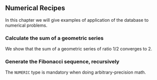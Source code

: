 ## Numerical Recipes

In this chapter we will give examples of application of the database to numerical problems.

### Calculate the sum of a geometric series

We show that the sum of a geometric series of ratio 1/2 converges to 2.

[embedmd]:# (sql/sum-of-geometric-series.sql)

### Generate the Fibonacci sequence, recursively

The `NUMERIC` type is mandatory when doing arbitrary-precision math.

[embedmd]:# (sql/recursive-fibonacci.sql)


<!-- vim: set fenc=utf-8 spell spl=en ts=4 sw=4 et filetype=markdown : -->
